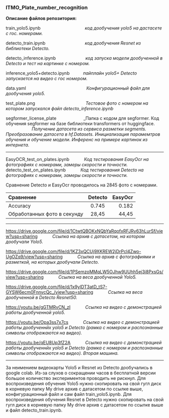 ### ITMO_Plate_number_recognition



__Описание файлов репозитория:__

train_yolo5.ipynb    $~~~~~~~~~~~~~~~~~~~~~~~~~~~~~~~~~~$   _код дообучения yolo5 на дастасете с гос. номерами._

detecto_train.ipynb  $~~~~~~~~~~~~~~~~~~~~~~~~~~~~~~$   _код дообучения Resnet из библиотеки Detecto._

detecto_inference.ipynb $~~~~~~~~~~~~~~~~~~~~~~$ _код запуска модели дообученной в Detecto и тест на картинке с номером._

inference_yolo5+detecto.ipynb $~~~~~~~~~$ _пайплайн yolo5+ Detecto запускается на видео с гос номером._

data.yaml    $~~~~~~~~~~~~~~~~~~~~~~~~~~~~~~~~~~~~~~~~~~~~~~~$   _Конфигурационный файл для дообучения yolo5._

test_plate.png      $~~~~~~~~~~~~~~~~~~~~~~~~~~~~~~~~~~~~~~~$  _Тестовое фото с номером на котором запускался файл detecto_inference.ipynb_

segformer_license_plate  $~~~~~~~~~~~~~~~~~~~~$  _Папка с кодом для segformer. Код обучения segformer на базе библиотеки transformers от huggingface.
$~~~~~~~~~~~~~~~~~~~~$                                 _Получение датасета из сервиса разметки segments. Преобразование датасета в hf.Datasets._
                                 _Инициализация парамемтров обучения и обучение модели._
                                 _Инференс на примере картинок из интернета._

***



EasyOCR_test_on_plates.ipynb   $~~~~~~~~~~$  _Код тестирования EasyOcr на фотографиях с номерами, замеры скорости и точности._ 
detecto_test_on_plates.ipynb  $~~~~~~~~~~$   _Код тестирования Detecto на фотографиях с номерами, замеры скорости и точности._



Сравнение Detecto и EasyOcr проводилось на 2845 фото с номерами.

Сравнение                    | Detecto | EasyOcr  
:----------------------------|:-------:|---------:
Accuracy                     | 0.745   | 0.182
Обработанных фото в секунду  | 28,45   | 44,45    


***

https://drive.google.com/file/d/1CtwtQBOKxNQbYaRqofxRFJRy63hLurSf/view?usp=sharing   $~~~~~~~~~~$  _Ссылка на архив с датасетом, на котором дообучали Yolo5._

https://drive.google.com/file/d/1KZ3xQCUj9XKREW2jDrPcl4Zwo-UgOZq9/view?usp=sharing  $~~~~~~~~~~$  _Ссылка на архив с фотографиями и разметкой, на которых дообучали Detecto._

https://drive.google.com/file/d/1PSemzoMMqLW5OJhw9UUhh5ej3i8PxsGs/view?usp=sharing  $~~~~~~~~~~$  _Ссылка на веса дообученной Yolo5._

https://drive.google.com/file/d/1x9ylDT3atD_tS7-GYSW6ecm0FnnvcQc_/view?usp=sharing  $~~~~~~~~~~$  _Ссылка на веса дообученной в Detecto Resnet50._


https://youtu.be/gGTMRvCN_zI   $~~~~~~~~~~$  _Ссылка на видео с демонстрацией работы дообученной yolo5._

https://youtu.be/Opa3ss7x7cs   $~~~~~~~~~~$  _Ссылка на видео с демонстрацией работы дообученнйх yolo5 и Detecto (рамка с номером и распознанные символы отображаются на видео)._ 

https://youtu.be/qEU8Up3fZ2A   $~~~~~~~~~~$  _Ссылка на видео с демонстрацией работы дообученнйх yolo5 и Detecto (рамка с номером и распознанные символы отображаются на видео). Вторая машина._

***

За неимением видеокарты Yolo5 и Resnet из Detecto дообучались в google colab. Из-за слухов о сокращении часов в бесплатной версии большое количество экспериментов проводить не рискнул. Для воспроизведения обучения Yolo5 нужно скопировать на свой гугл диск в корневую папку My drive архив с датасетом по ссылке выше, конфигурационный файл и сам файл train_yolo5.ipynb.
Для воспроизведения обучения Resnet в Detecto нужно скопировать на свой гугл диск в корневую папку My drive архив с датасетом по ссылке выше и файл detecto_train.ipynb.
